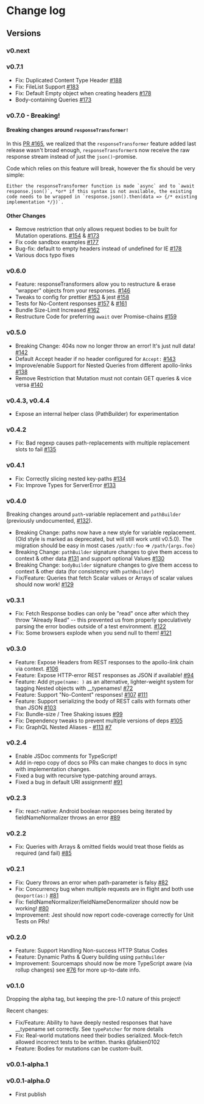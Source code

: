 # Change log

## Versions

### v0.next

### v0.7.1

- Fix: Duplicated Content Type Header [#188](https://github.com/apollographql/apollo-link-rest/pull/188)
- Fix: FileList Support [#183](https://github.com/apollographql/apollo-link-rest/pull/183)
- Fix: Default Empty object when creating headers [#178](https://github.com/apollographql/apollo-link-rest/pull/178)
- Body-containing Queries [#173](https://github.com/apollographql/apollo-link-rest/pull/173)

### v0.7.0 - Breaking!

#### Breaking changes around `responseTransformer!`

In this [PR #165](https://github.com/apollographql/apollo-link-rest/pull/165), we realized that the `responseTransformer` feature added last release wasn't broad enough, `responseTransformer`s now receive the raw response stream instead of just the `json()`-promise.

Code which relies on this feature will break, however the fix should be very simple:

    Either the responseTransformer function is made `async` and to `await response.json()`, *or* if this syntax is not available, the existing code needs to be wrapped in `response.json().then(data => {/* existing implementation */})`.

#### Other Changes

* Remove restriction that only allows request bodies to be built for Mutation operations. [#154](https://github.com/apollographql/apollo-link-rest/issues/154) & [#173](https://github.com/apollographql/apollo-link-rest/pull/173)
* Fix code sandbox examples [#177](https://github.com/apollographql/apollo-link-rest/pull/177)
* Bug-fix: default to empty headers instead of undefined for IE [#178](https://github.com/apollographql/apollo-link-rest/pull/178)
* Various docs typo fixes


### v0.6.0

* Feature: responseTransformers allow you to restructure & erase "wrapper" objects from your responses. [#146](https://github.com/apollographql/apollo-link-rest/pull/146)
* Tweaks to config for prettier [#153](https://github.com/apollographql/apollo-link-rest/pull/153) & jest [#158](https://github.com/apollographql/apollo-link-rest/pull/158)
* Tests for No-Content responses [#157](https://github.com/apollographql/apollo-link-rest/pull/157) & [#161](https://github.com/apollographql/apollo-link-rest/pull/161)
* Bundle Size-Limit Increased [#162](https://github.com/apollographql/apollo-link-rest/pull/162)
* Restructure Code for preferring `await` over Promise-chains [#159](https://github.com/apollographql/apollo-link-rest/pull/159)

### v0.5.0

* Breaking Change: 404s now no longer throw an error! It's just null data! [#142](https://github.com/apollographql/apollo-link-rest/pull/142)
* Default Accept header if no header configured for `Accept:` [#143](https://github.com/apollographql/apollo-link-rest/pull/143)
* Improve/enable Support for Nested Queries from different apollo-links [#138](https://github.com/apollographql/apollo-link-rest/pull/138)
* Remove Restriction that Mutation must not contain GET queries & vice versa [#140](https://github.com/apollographql/apollo-link-rest/issues/140)

### v0.4.3, v0.4.4

* Expose an internal helper class (PathBuilder) for experimentation

### v0.4.2

* Fix: Bad regexp causes path-replacements with multiple replacement slots to fail [#135](https://github.com/apollographql/apollo-link-rest/issues/135)

### v0.4.1

* Fix: Correctly slicing nested key-paths [#134](https://github.com/apollographql/apollo-link-rest/issues/134)
* Fix: Improve Types for ServerError [#133](https://github.com/apollographql/apollo-link-rest/pull/133)

### v0.4.0

Breaking changes around `path`-variable replacement and `pathBuilder` (previously undocumented, [#132](https://github.com/apollographql/apollo-link-rest/issues/132)).

* Breaking Change: paths now have a new style for variable replacement. (Old style is marked as deprecated, but will still work until v0.5.0). The migration should be easy in most cases `/path/:foo` => `/path/{args.foo}`
* Breaking Change: `pathBuilder` signature changes to give them access to context & other data [#131](https://github.com/apollographql/apollo-link-rest/issues/131) and support optional Values [#130](https://github.com/apollographql/apollo-link-rest/issues/130)
* Breaking Change: `bodyBuilder` signature changes to give them access to context & other data (for consistency with `pathBuilder`)
* Fix/Feature: Queries that fetch Scalar values or Arrays of scalar values should now work! [#129](https://github.com/apollographql/apollo-link-rest/issues/129)

### v0.3.1

* Fix: Fetch Response bodies can only be "read" once after which they throw "Already Read" -- this prevented us from properly speculatively parsing the error bodies outside of a test environment. [#122](https://github.com/apollographql/apollo-link-rest/issues/122)
* Fix: Some browsers explode when you send null to them! [#121](https://github.com/apollographql/apollo-link-rest/issues/121#issuecomment-396049677)

### v0.3.0

* Feature: Expose Headers from REST responses to the apollo-link chain via context. [#106](https://github.com/apollographql/apollo-link-rest/issues/106)
* Feature: Expose HTTP-error REST responses as JSON if available! [#94](https://github.com/apollographql/apollo-link-rest/issues/94)
* Feature: Add `@type(name: )` as an alternative, lighter-weight system for tagging Nested objects with \_\_typenames! [#72](https://github.com/apollographql/apollo-link-rest/issues/72)
* Feature: Support "No-Content" responses! [#107](https://github.com/apollographql/apollo-link-rest/pull/107) [#111](https://github.com/apollographql/apollo-link-rest/pull/111)
* Feature: Support serializing the body of REST calls with formats other than JSON [#103](https://github.com/apollographql/apollo-link-rest/pull/103)
* Fix: Bundle-size / Tree Shaking issues [#99](https://github.com/apollographql/apollo-link-rest/issues/99)
* Fix: Dependency tweaks to prevent multiple versions of deps [#105](https://github.com/apollographql/apollo-link-rest/issues/105)
* Fix: GraphQL Nested Aliases - [#113](https://github.com/apollographql/apollo-link-rest/pull/113) [#7](https://github.com/apollographql/apollo-link-rest/issues/7)

### v0.2.4

* Enable JSDoc comments for TypeScript!
* Add in-repo copy of docs so PRs can make changes to docs in sync with implementation changes.
* Fixed a bug with recursive type-patching around arrays.
* Fixed a bug in default URI assignment! [#91](https://github.com/apollographql/apollo-link-rest/pull/91)

### v0.2.3

* Fix: react-native: Android boolean responses being iterated by fieldNameNormalizer throws an error [#89](https://github.com/apollographql/apollo-link-rest/issues/89)

### v0.2.2

* Fix: Queries with Arrays & omitted fields would treat those fields as required (and fail) [#85](https://github.com/apollographql/apollo-link-rest/issues/85)

### v0.2.1

* Fix: Query throws an error when path-parameter is falsy [#82](https://github.com/apollographql/apollo-link-rest/issues/82)
* Fix: Concurrency bug when multiple requests are in flight and both use `@export(as:)` [#81](https://github.com/apollographql/apollo-link-rest/issues/81)
* Fix: fieldNameNormalizer/fieldNameDenormalizer should now be working! [#80](https://github.com/apollographql/apollo-link-rest/issues/80)
* Improvement: Jest should now report code-coverage correctly for Unit Tests on PRs!

### v0.2.0

* Feature: Support Handling Non-success HTTP Status Codes
* Feature: Dynamic Paths & Query building using `pathBuilder`
* Improvement: Sourcemaps should now be more TypeScript aware (via rollup changes) see [#76](https://github.com/apollographql/apollo-link-rest/issues/76) for more up-to-date info.

### v0.1.0

Dropping the alpha tag, but keeping the pre-1.0 nature of this project!

Recent changes:

* Fix/Feature: Ability to have deeply nested responses that have \_\_typename set correctly. See `typePatcher` for more details
* Fix: Real-world mutations need their bodies serialized. Mock-fetch allowed incorrect tests to be written. thanks @fabien0102
* Feature: Bodies for mutations can be custom-built.

### v0.0.1-alpha.1

### v0.0.1-alpha.0

* First publish
